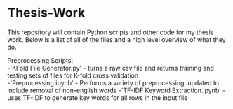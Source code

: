 # Thesis-Work
This repository will contain Python scripts and other code for my thesis work. Below is a list of all of the files and a high level overview of what they do. 

Preprocessing Scripts:  
-'KFold File Generator.py' - turns a raw csv file and returns training and testing sets of files for K-fold cross validation  
-'Preprocessing.ipynb' - Performs a variety of preprocessing, updated to include removal of non-english words
-'TF-IDF Keyword Extraction.ipynb' - uses TF-IDF to generate key words for all rows in the input file 
